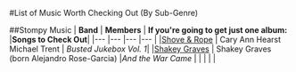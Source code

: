 #List of Music Worth Checking Out (By Sub-Genre)

##Stompy Music
| **Band**  	|  **Members** 	|   **If you're going to get just one album:**  |**Songs to Check Out**|
|--- |--- |--- |--- |
|[Shove & Rope](https://en.wikipedia.org/wiki/Shovels_%26_Rope) 	| Cary Ann Hearst  Michael Trent   	| *Busted Jukebox Vol. 1*|
|[Shakey Graves](https://en.wikipedia.org/wiki/Shakey_Graves) 	| Shakey Graves (born Alejandro Rose-Garcia)	|*And the War Came* |
|   	|   	|   |


